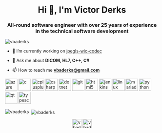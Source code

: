 <h1 align="center">Hi 👋, I'm Victor Derks</h1>
<h3 align="center">All-round software engineer with over 25 years of experience in the technical software development</h3>

<p align="left"> <img src="https://komarev.com/ghpvc/?username=vbaderks" alt="vbaderks" /> </p>

- 🔭 I’m currently working on [jpegls-wic-codec](https://github.com/team-charls/jpegls-wic-codec)

- 💬 Ask me about **DICOM, HL7, C++, C#**

- 📫 How to reach me **vbaderks@gmail.com**

<p align="left"><img src="https://www.vectorlogo.zone/logos/microsoft_azure/microsoft_azure-icon.svg" alt="azure" width="40" height="40"/> <img src="https://devicons.github.io/devicon/devicon.git/icons/c/c-original.svg" alt="c" width="40" height="40"/> <img src="https://devicons.github.io/devicon/devicon.git/icons/cplusplus/cplusplus-original.svg" alt="cplusplus" width="40" height="40"/> <img src="https://devicons.github.io/devicon/devicon.git/icons/csharp/csharp-original.svg" alt="csharp" width="40" height="40"/> <img src="https://devicons.github.io/devicon/devicon.git/icons/dot-net/dot-net-original-wordmark.svg" alt="dotnet" width="40" height="40"/> <img src="https://www.vectorlogo.zone/logos/git-scm/git-scm-icon.svg" alt="git" width="40" height="40"/> <img src="https://devicons.github.io/devicon/devicon.git/icons/html5/html5-original-wordmark.svg" alt="html5" width="40" height="40"/> <img src="https://www.vectorlogo.zone/logos/jenkins/jenkins-icon.svg" alt="jenkins" width="40" height="40"/> <img src="https://devicons.github.io/devicon/devicon.git/icons/linux/linux-original.svg" alt="linux" width="40" height="40"/> <img src="https://www.vectorlogo.zone/logos/mariadb/mariadb-icon.svg" alt="mariadb" width="40" height="40"/> <img src="https://devicons.github.io/devicon/devicon.git/icons/python/python-original.svg" alt="python" width="40" height="40"/> <img src="https://upload.wikimedia.org/wikipedia/commons/0/0b/Qt_logo_2016.svg" alt="qt" width="40" height="40"/> <img src="https://devicons.github.io/devicon/devicon.git/icons/typescript/typescript-original.svg" alt="typescript" width="40" height="40"/></p>

<p><img align="left" src="https://github-readme-stats.vercel.app/api/top-langs/?username=vbaderks&layout=compact" alt="vbaderks" /></p>

<p>&nbsp;<img align="center" src="https://github-readme-stats.vercel.app/api?username=vbaderks&show_icons=true" alt="vbaderks" /></p>

<p align="center">
<a href="https://twitter.com/vbaderks" target="blank"><img align="center" src="https://cdn.jsdelivr.net/npm/simple-icons@3.0.1/icons/twitter.svg" alt="vbaderks" height="30" width="30" /></a>
<a href="https://linkedin.com/in/vbaderks" target="blank"><img align="center" src="https://cdn.jsdelivr.net/npm/simple-icons@3.0.1/icons/linkedin.svg" alt="vbaderks" height="30" width="30" /></a>
</p>